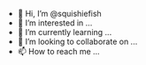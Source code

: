 - 👋 Hi, I’m @squishiefish
- 👀 I’m interested in ...
- 🌱 I’m currently learning ...
- 💞️ I’m looking to collaborate on ...
- 📫 How to reach me ...

<!---
squishiefish/squishiefish is a ✨ special ✨ repository because its `README.md` (this file) appears on your GitHub profile.
You can click the Preview link to take a look at your changes.
--->
